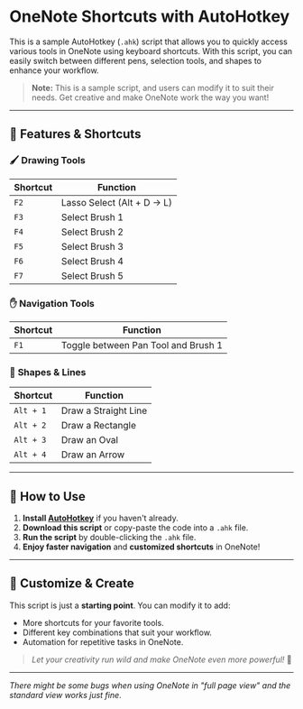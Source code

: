 # OneNote Shortcuts with AutoHotkey  

This is a sample AutoHotkey (`.ahk`) script that allows you to quickly access various tools in OneNote using keyboard shortcuts. With this script, you can easily switch between different pens, selection tools, and shapes to enhance your workflow.  

> **Note:** This is a sample script, and users can modify it to suit their needs. Get creative and make OneNote work the way you want!  

---

## 🚀 Features & Shortcuts  

### 🖌️ **Drawing Tools**  

| Shortcut | Function |
|----------|----------|
| `F2` | Lasso Select (Alt + D → L) |
| `F3` | Select Brush 1 |
| `F4` | Select Brush 2 |
| `F5` | Select Brush 3 |
| `F6` | Select Brush 4 |
| `F7` | Select Brush 5 |

### ✋ **Navigation Tools**  

| Shortcut | Function |
|----------|----------|
| `F1` | Toggle between Pan Tool and Brush 1 |

### 📏 **Shapes & Lines**  

| Shortcut | Function |
|----------|----------|
| `Alt + 1` | Draw a Straight Line |
| `Alt + 2` | Draw a Rectangle |
| `Alt + 3` | Draw an Oval |
| `Alt + 4` | Draw an Arrow |

---

## 🔧 How to Use  

1. **Install [AutoHotkey](https://www.autohotkey.com/)** if you haven't already.  
2. **Download this script** or copy-paste the code into a `.ahk` file.  
3. **Run the script** by double-clicking the `.ahk` file.  
4. **Enjoy faster navigation** and **customized shortcuts** in OneNote!  

---

## 🎨 Customize & Create  

This script is just a **starting point**. You can modify it to add:  

- More shortcuts for your favorite tools.  
- Different key combinations that suit your workflow.  
- Automation for repetitive tasks in OneNote.  

> *Let your creativity run wild and make OneNote even more powerful!* 🚀  

---

*There might be some bugs when using OneNote in "full page view" and the standard view works just fine*.
